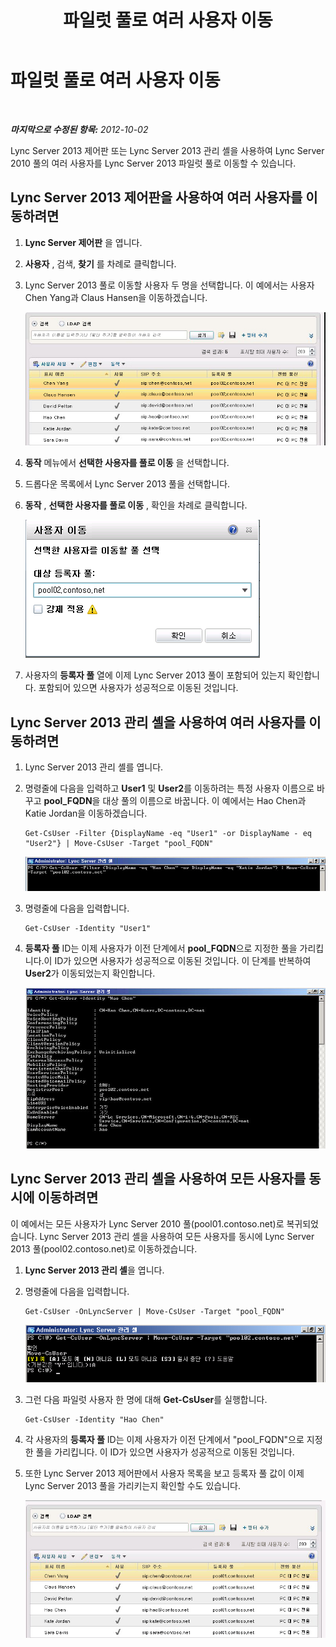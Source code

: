 ﻿---
title: 파일럿 풀로 여러 사용자 이동
TOCTitle: 파일럿 풀로 여러 사용자 이동
ms:assetid: 90d0590c-922c-4933-b778-9dd850b59310
ms:mtpsurl: https://technet.microsoft.com/ko-kr/library/JJ205096(v=OCS.15)
ms:contentKeyID: 49304381
ms.date: 08/24/2015
mtps_version: v=OCS.15
ms.translationtype: HT
---

# 파일럿 풀로 여러 사용자 이동

 

_**마지막으로 수정된 항목:** 2012-10-02_

Lync Server 2013 제어판 또는 Lync Server 2013 관리 셸을 사용하여 Lync Server 2010 풀의 여러 사용자를 Lync Server 2013 파일럿 풀로 이동할 수 있습니다.

## Lync Server 2013 제어판을 사용하여 여러 사용자를 이동하려면

1.  **Lync Server 제어판** 을 엽니다.

2.  **사용자** , 검색, **찾기** 를 차례로 클릭합니다.

3.  Lync Server 2013 풀로 이동할 사용자 두 명을 선택합니다. 이 예에서는 사용자 Chen Yang과 Claus Hansen을 이동하겠습니다.
    
    ![사용자를 특정 등록 풀로 이동](images/JJ205096.70d510e1-8e6b-40a5-a80b-27cbc63fc337(OCS.15).jpg "사용자를 특정 등록 풀로 이동")  

4.  **동작** 메뉴에서 **선택한 사용자를 풀로 이동** 을 선택합니다.

5.  드롭다운 목록에서 Lync Server 2013 풀을 선택합니다.

6.  **동작** , **선택한 사용자를 풀로 이동** , 확인을 차례로 클릭합니다.
    
    ![사용자 이동, 대상 등록자 풀 대화 상자](images/JJ205401.8a375003-dc00-4541-b578-4d88f2010601(OCS.15).png "사용자 이동, 대상 등록자 풀 대화 상자")  

7.  사용자의 **등록자 풀** 열에 이제 Lync Server 2013 풀이 포함되어 있는지 확인합니다. 포함되어 있으면 사용자가 성공적으로 이동된 것입니다.

## Lync Server 2013 관리 셸을 사용하여 여러 사용자를 이동하려면

1.  Lync Server 2013 관리 셸를 엽니다.

2.  명령줄에 다음을 입력하고 **User1** 및 **User2**를 이동하려는 특정 사용자 이름으로 바꾸고 **pool\_FQDN**을 대상 풀의 이름으로 바꿉니다. 이 예에서는 Hao Chen과 Katie Jordan을 이동하겠습니다.
    
        Get-CsUser -Filter {DisplayName -eq "User1" -or DisplayName - eq "User2"} | Move-CsUser -Target "pool_FQDN"
    
    ![PowerShell Get-CsUser cmdlet의 예제](images/JJ205096.767ff9fc-755d-4a80-a710-5b1367aecbe0(OCS.15).jpg "PowerShell Get-CsUser cmdlet의 예제")  

3.  명령줄에 다음을 입력합니다.
    
        Get-CsUser -Identity "User1"

4.  **등록자 풀** ID는 이제 사용자가 이전 단계에서 **pool\_FQDN**으로 지정한 풀을 가리킵니다.이 ID가 있으면 사용자가 성공적으로 이동된 것입니다. 이 단계를 반복하여 **User2**가 이동되었는지 확인합니다.
    
    ![PowerShell Get-UsUser -Identity cmdlet의 출력](images/JJ205096.8ff04c67-37a0-4156-bfbc-28f9f7b137c8(OCS.15).jpg "PowerShell Get-UsUser -Identity cmdlet의 출력")  

## Lync Server 2013 관리 셸을 사용하여 모든 사용자를 동시에 이동하려면

이 예에서는 모든 사용자가 Lync Server 2010 풀(pool01.contoso.net)로 복귀되었습니다. Lync Server 2013 관리 셸을 사용하여 모든 사용자를 동시에 Lync Server 2013 풀(pool02.contoso.net)로 이동하겠습니다.

1.  **Lync Server 2013 관리 셸**을 엽니다.

2.  명령줄에 다음을 입력합니다.
    
        Get-CsUser -OnLyncServer | Move-CsUser -Target "pool_FQDN"
    
    ![PowerShell cmdlet 및 관리 셸의 결과](images/JJ205096.1e57ccb1-9378-4dc7-82b7-dcaa63a285c6(OCS.15).png "PowerShell cmdlet 및 관리 셸의 결과")  

3.  그런 다음 파일럿 사용자 한 명에 대해 **Get-CsUser**를 실행합니다.
    
        Get-CsUser -Identity "Hao Chen"

4.  각 사용자의 **등록자 풀** ID는 이제 사용자가 이전 단계에서 "pool\_FQDN"으로 지정한 풀을 가리킵니다. 이 ID가 있으면 사용자가 성공적으로 이동된 것입니다.

5.  또한 Lync Server 2013 제어판에서 사용자 목록을 보고 등록자 풀 값이 이제 Lync Server 2013 풀을 가리키는지 확인할 수도 있습니다.
    
    ![Lync Server 2013 제어판 사용자 목록](images/JJ205096.3f2e87a7-ec59-43c5-82cb-e770108bfb04(OCS.15).jpg "Lync Server 2013 제어판 사용자 목록")

